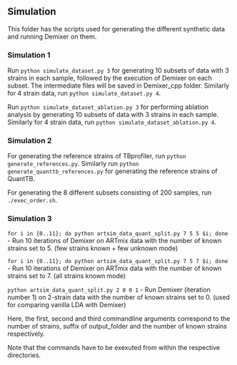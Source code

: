 ## Simulation

This folder has the scripts used for generating the different synthetic data and running Demixer on them.

### Simulation 1
Run ```python simulate_dataset.py 3``` for generating 10 subsets of data with 3 strains in each sample, followed by the execution of Demixer on each subset. 
The intermediate files will be saved in Demixer_cpp folder. Similarly for 4 strain data, run ```python simulate_dataset.py 4```.

Run ```python simulate_dataset_ablation.py 3``` for performing ablation analysis by generating 10 subsets of data with 3 strains in each sample.
Similarly for 4 strain data, run ```python simulate_dataset_ablation.py 4```.

### Simulation 2
For generating the reference strains of TBprofiler, run ```python generate_references.py```. Similarly run ```python generate_quanttb_references.py``` for generating the reference strains of QuantTB.

For generating the 8 different subsets consisting of 200 samples, run ```./exec_order.sh```. 

### Simulation 3

```for i in {0..11}; do python artsim_data_quant_split.py 7 5 5 $i; done``` - Run 10 iterations of Demixer on ARTmix data with the number of known strains set to 5. (few strains known + few unknown mode)

```for i in {0..11}; do python artsim_data_quant_split.py 7 5 7 $i; done``` - Run 10 iterations of Demixer on ARTmix data with the number of known strains set to 7. (all strains known mode)

```python artsim_data_quant_split.py 2 0 0 1``` - Run Demixer (iteration number 1) on 2-strain data with the number of known strains set to 0. (used for comparing vanilla LDA with Demixer)

Here, the first, second and third commandline arguments correspond to the number of strains, suffix of output_folder and the number of known strains respectively.

Note that the commands have to be exexuted from within the respective directories.
